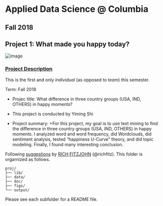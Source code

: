 # Applied Data Science @ Columbia
## Fall 2018
## Project 1: What made you happy today?

![image](figs/title.jpeg)

### [Project Description](doc/)
This is the first and only *individual* (as opposed to *team*) this semester. 

Term: Fall 2018

+ Projec title: What difference in three country groups (USA, IND, OTHERS) in happy moments?
+ This project is conducted by Yiming Shi

+ Project summary: 
    +For this project, my goal is to use text mining to find the difference in three country groups (USA, IND, OTHERS) in happy moments. I analyzed word and word frequency, did Wordclouds, did sentiment analysis, tested “happiness U-Curve” theory, and did topic modeling. Finally, I found many interesting conclusion.



Following [suggestions](http://nicercode.github.io/blog/2013-04-05-projects/) by [RICH FITZJOHN](http://nicercode.github.io/about/#Team) (@richfitz). This folder is orgarnized as follows.

```
proj/
├── lib/
├── data/
├── doc/
├── figs/
└── output/
```

Please see each subfolder for a README file.
